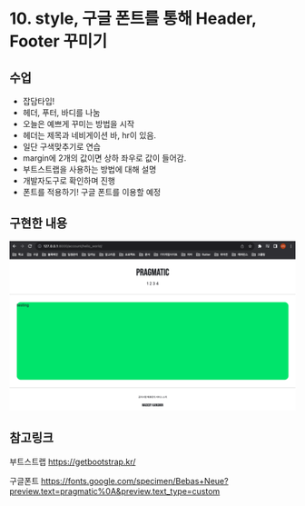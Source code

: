 # 10. style, 구글 폰트를 통해 Header, Footer 꾸미기

## 수업
- 잡담타입!
- 헤더, 푸터, 바디를 나눔
- 오늘은 예쁘게 꾸미는 방법을 시작
- 헤더는 제목과 네비게이션 바, hr이 있음.
- 일단 구색맞추기로 연습
- margin에 2개의 값이면 상하 좌우로 값이 들어감.
- 부트스트랩을 사용하는 방법에 대해 설명
- 개발자도구로 확인하며 진행
- 폰트를 적용하기! 구글 폰트를 이용할 예정

## 구현한 내용
![](https://github.com/KangminNa/Django_Pinterest/blob/main/10/1.png?raw=true)

## 참고링크
부트스트랩
https://getbootstrap.kr/

구글폰트
https://fonts.google.com/specimen/Bebas+Neue?preview.text=pragmatic%0A&preview.text_type=custom